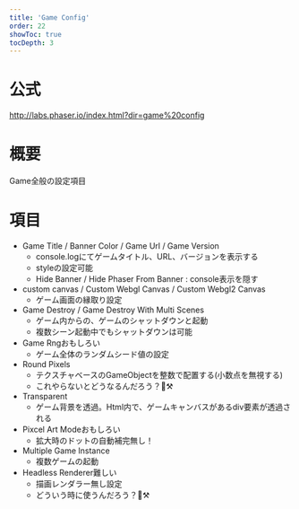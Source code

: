 ```yaml
---
title: 'Game Config'
order: 22
showToc: true
tocDepth: 3
---
```


# 公式

http://labs.phaser.io/index.html?dir=game%20config

# 概要
Game全般の設定項目

# 項目

- Game Title / Banner Color / Game Url / Game Version
  - console.logにてゲームタイトル、URL、バージョンを表示する
  - styleの設定可能
  - Hide Banner / Hide Phaser From Banner : console表示を隠す
- custom canvas / Custom Webgl Canvas / Custom Webgl2 Canvas
  - ゲーム画面の縁取り設定
- Game Destroy / Game Destroy With Multi Scenes
  - ゲーム内からの、ゲームのシャットダウンと起動
  - 複数シーン起動中でもシャットダウンは可能
- Game Rng<Badge color="blue">おもしろい</Badge>
  - ゲーム全体のランダムシード値の設定
- Round Pixels
  - テクスチャベースのGameObjectを整数で配置する(小数点を無視する)
  - これやらないとどうなるんだろう？🤔:hammer_and_pick:
- Transparent
  - ゲーム背景を透過。Html内で、ゲームキャンバスがあるdiv要素が透過される
- Pixcel Art Mode<Badge color="blue">おもしろい</Badge>
  - 拡大時のドットの自動補完無し！
- Multiple Game Instance
  - 複数ゲームの起動
- Headless Renderer<Badge color="red">難しい</Badge>
  - 描画レンダラー無し設定
  - どういう時に使うんだろう？🤔:hammer_and_pick: